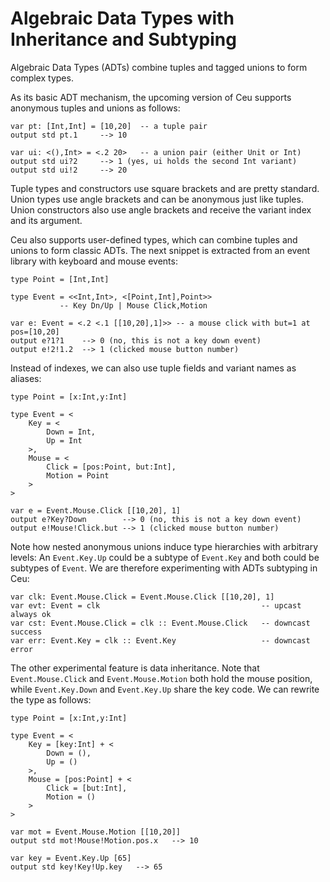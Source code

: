 # Algebraic Data Types with Inheritance and Subtyping

Algebraic Data Types (ADTs) combine tuples and tagged unions to form complex
types.

As its basic ADT mechanism, the upcoming version of Ceu supports anonymous
tuples and unions as follows:

```
var pt: [Int,Int] = [10,20]  -- a tuple pair
output std pt.1     --> 10

var ui: <(),Int> = <.2 20>   -- a union pair (either Unit or Int)
output std ui?2     --> 1 (yes, ui holds the second Int variant)
output std ui!2     --> 20
```

Tuple types and constructors use square brackets and are pretty standard.
Union types use angle brackets and can be anonymous just like tuples.
Union constructors also use angle brackets and receive the variant index and
its argument.

Ceu also supports user-defined types, which can combine tuples and unions to
form classic ADTs.
The next snippet is extracted from an event library with keyboard and mouse
events:

```
type Point = [Int,Int]

type Event = <<Int,Int>, <[Point,Int],Point>>
           -- Key Dn/Up | Mouse Click,Motion

var e: Event = <.2 <.1 [[10,20],1]>> -- a mouse click with but=1 at pos=[10,20]
output e?1?1    --> 0 (no, this is not a key down event)
output e!2!1.2  --> 1 (clicked mouse button number)
```

Instead of indexes, we can also use tuple fields and variant names as aliases:

```
type Point = [x:Int,y:Int]

type Event = <
    Key = <
        Down = Int,
        Up = Int
    >,
    Mouse = <
        Click = [pos:Point, but:Int],
        Motion = Point
    >
>

var e = Event.Mouse.Click [[10,20], 1]
output e?Key?Down        --> 0 (no, this is not a key down event)
output e!Mouse!Click.but --> 1 (clicked mouse button number)
```

Note how nested anonymous unions induce type hierarchies with arbitrary levels:
An `Event.Key.Up` could be a subtype of `Event.Key` and both could be subtypes
of `Event`.
We are therefore experimenting with ADTs subtyping in Ceu:

```
var clk: Event.Mouse.Click = Event.Mouse.Click [[10,20], 1]
var evt: Event = clk                                    -- upcast always ok
var cst: Event.Mouse.Click = clk :: Event.Mouse.Click   -- downcast success
var err: Event.Key = clk :: Event.Key                   -- downcast error
```

The other experimental feature is data inheritance.
Note that `Event.Mouse.Click` and `Event.Mouse.Motion` both hold the mouse
position, while `Event.Key.Down` and `Event.Key.Up` share the key code.
We can rewrite the type as follows:

```
type Point = [x:Int,y:Int]

type Event = <
    Key = [key:Int] + <
        Down = (),
        Up = ()
    >,
    Mouse = [pos:Point] + <
        Click = [but:Int],
        Motion = ()
    >
>

var mot = Event.Mouse.Motion [[10,20]]
output std mot!Mouse!Motion.pos.x   --> 10

var key = Event.Key.Up [65]
output std key!Key!Up.key   --> 65
```

<!--
- AND / OR

- implementation
    - invert tag
        - composition same as inheritance

- anonymous
- inheritance
    - reuse fields
- subtyping
    - pass to function

- still closed
- exhaustive match

- parametric?
- variance?


what other languages do you know with
- anonymous tagged unions
- reuse inheritance
- subtytping
-->
